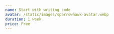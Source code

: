 ```yaml
---
name: Start with writing code
avatar: /static/images/sparrowhawk-avatar.webp
duration: 1 week
price: Free
---
```

